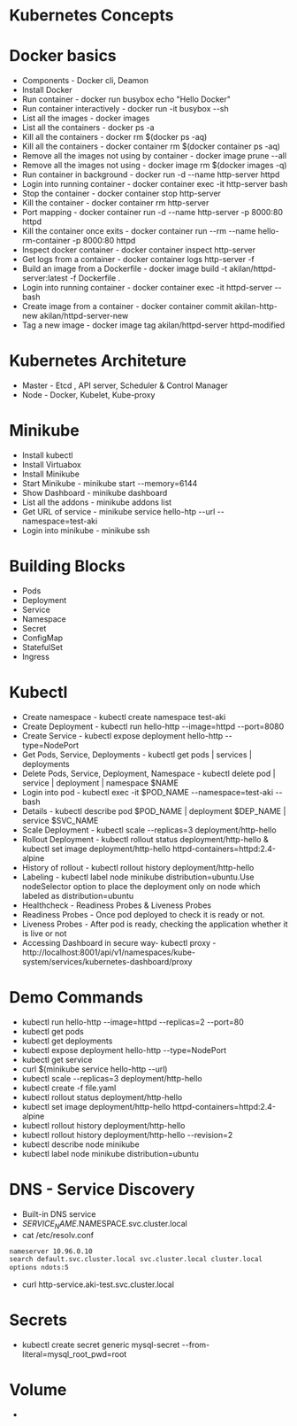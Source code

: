 # Kubernetes Concepts

# Docker basics
* Components - Docker cli, Deamon
* Install Docker
* Run container - docker run busybox echo "Hello Docker"
* Run container interactively - docker run -it busybox --sh
* List all the images - docker images
* List all the containers - docker ps -a
* Kill all the containers - docker rm $(docker ps -aq)
* Kill all the containers - docker container rm $(docker container ps -aq)
* Remove all the images not using by container - docker image prune --all
* Remove all the images not using - docker image rm $(docker images -q)
* Run container in background - docker run -d --name http-server httpd
* Login into running container - docker container exec -it http-server bash
* Stop the container - docker container stop http-server
* Kill the container - docker container rm http-server
* Port mapping - docker container run -d --name http-server -p 8000:80 httpd
* Kill the container once exits - docker container run --rm --name hello-rm-container -p 8000:80 httpd
* Inspect docker container - docker container inspect http-server
* Get logs from a container - docker container logs http-server -f
* Build an image from a Dockerfile - docker image build -t akilan/httpd-server:latest -f Dockerfile .
* Login into running container - docker container exec -it httpd-server --bash
* Create image from a container - docker container commit akilan-http-new akilan/httpd-server-new
* Tag a new image - docker image tag akilan/httpd-server httpd-modified

# Kubernetes Architeture
* Master - Etcd , API server, Scheduler & Control Manager
* Node - Docker, Kubelet, Kube-proxy

# Minikube
* Install kubectl
* Install Virtuabox
* Install Minikube
* Start Minikube - minikube start --memory=6144
* Show Dashboard - minikube dashboard
* List all the addons - minikube addons list
* Get URL of service - minikube service hello-htp --url --namespace=test-aki
* Login into minikube - minikube ssh

# Building Blocks
* Pods
* Deployment
* Service
* Namespace
* Secret
* ConfigMap
* StatefulSet
* Ingress

# Kubectl
* Create namespace - kubectl create namespace test-aki
* Create Deployment - kubectl run hello-http --image=httpd --port=8080
* Create Service - kubectl expose deployment hello-http --type=NodePort
* Get Pods, Service, Deployments - kubectl get pods | services | deployments
* Delete Pods, Service, Deployment, Namespace - kubectl delete pod | service | deployment | namespace $NAME
* Login into pod - kubectl exec -it $POD_NAME --namespace=test-aki -- bash
* Details - kubectl describe pod $POD_NAME | deployment $DEP_NAME | service $SVC_NAME
* Scale Deployment - kubectl scale --replicas=3 deployment/http-hello
* Rollout Deployment - kubectl rollout status deployment/http-hello & kubectl set image deployment/http-hello httpd-containers=httpd:2.4-alpine 
* History of rollout - kubectl rollout history deployment/http-hello
* Labeling - kubectl label node minikube distribution=ubuntu.Use nodeSelector option to place the deployment only on node which labeled as distribution=ubuntu
* Healthcheck - Readiness Probes & Liveness Probes 
* Readiness Probes - Once pod deployed to check it is ready or not.
* Liveness Probes - After pod is ready, checking the application whether it is live or not
* Accessing Dashboard in secure way- kubectl proxy - http://localhost:8001/api/v1/namespaces/kube-system/services/kubernetes-dashboard/proxy

# Demo Commands
* kubectl run hello-http --image=httpd --replicas=2 --port=80
* kubectl get pods
* kubectl get deployments
* kubectl expose deployment hello-http --type=NodePort
* kubectl get service
* curl $(minikube service hello-http --url)
* kubectl scale --replicas=3 deployment/http-hello
* kubectl create -f file.yaml
* kubectl rollout status deployment/http-hello
* kubectl set image deployment/http-hello httpd-containers=httpd:2.4-alpine
* kubectl rollout history deployment/http-hello
* kubectl rollout history deployment/http-hello --revision=2
* kubectl describe node minikube
* kubectl label node minikube distribution=ubuntu

# DNS - Service Discovery
* Built-in DNS service
* $SERVICE_NAME.$NAMESPACE.svc.cluster.local
* cat /etc/resolv.conf
```bash
nameserver 10.96.0.10
search default.svc.cluster.local svc.cluster.local cluster.local
options ndots:5
```
* curl http-service.aki-test.svc.cluster.local

# Secrets
* kubectl create secret generic mysql-secret --from-literal=mysql_root_pwd=root

# Volume
* 